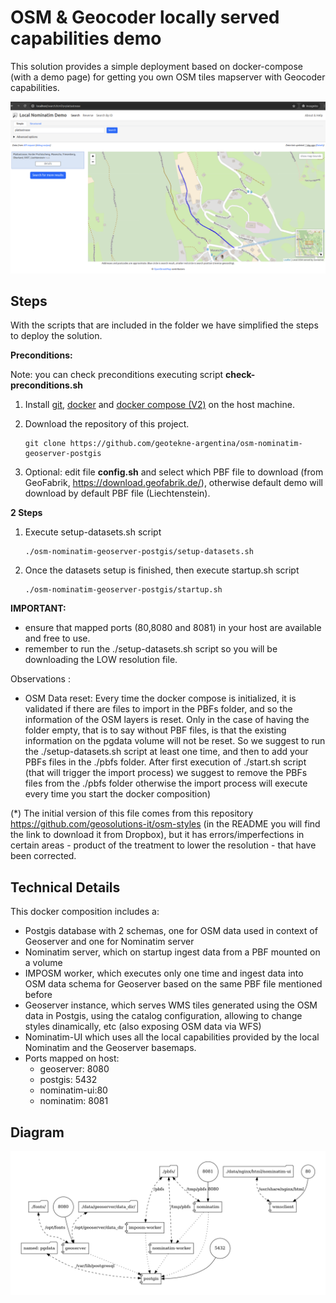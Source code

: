 # OSM & Geocoder locally served capabilities demo

This solution provides a simple deployment based on docker-compose (with a demo page) for getting you own OSM tiles mapserver with Geocoder capabilities.

![local served map with nominatim-ui demo using wms maps](img/osm-nominatim-screenshot.png)

## Steps

With the scripts that are included in the folder we have simplified the steps to deploy the solution.

**Preconditions:**

Note: you can check preconditions executing script **check-preconditions.sh**

1. Install [git](https://github.com/git-guides/install-git), [docker](https://docs.docker.com/engine/install/ubuntu/) and [docker compose (V2)](https://docs.docker.com/compose/install/) on the host machine.

2. Download the repository of this project.

   ```
   git clone https://github.com/geotekne-argentina/osm-nominatim-geoserver-postgis
   ```

3. Optional: edit file **config.sh** and select which PBF file to download (from GeoFabrik, https://download.geofabrik.de/), otherwise default demo will download by default PBF file (Liechtenstein).

**2 Steps**

1. Execute setup-datasets.sh script

   ```
   ./osm-nominatim-geoserver-postgis/setup-datasets.sh
   ```

2. Once the datasets setup is finished, then execute startup.sh script

   ```
   ./osm-nominatim-geoserver-postgis/startup.sh
   ```

**IMPORTANT:**
 - ensure that mapped ports (80,8080 and 8081) in your host are available and free to use.
 - remember to run the ./setup-datasets.sh script so you will be downloading the LOW resolution file.

Observations :

- OSM Data reset: Every time the docker compose is initialized, it is validated if there are files to import in the PBFs folder, and so the information of the OSM layers is reset. Only in the case of having the folder empty, that is to say without PBF files, is that the existing information on the pgdata volume will not be reset. So we suggest to run the ./setup-datasets.sh script at least one time, and then to add your PBFs files in the ./pbfs folder. After first execution of ./start.sh script (that will trigger the import process) we suggest to remove the PBFs files from the ./pbfs folder otherwise the import process will execute every time you start the docker composition)

(*) The initial version of this file comes from this repository https://github.com/geosolutions-it/osm-styles (in the README you will find the link to download it from Dropbox), but it has errors/imperfections in certain areas - product of the treatment to lower the resolution - that have been corrected.

## Technical Details

This docker composition includes a: 
- Postgis database with 2 schemas, one for OSM data used in context of Geoserver and one for Nominatim server
- Nominatim server, which on startup ingest data from a PBF mounted on a volume
- IMPOSM worker, which executes only one time and ingest data into OSM data schema for Geoserver based on the same PBF file mentioned before
- Geoserver instance, which serves WMS tiles generated using the OSM data in Postgis, using the catalog configuration, allowing to change styles dinamically, etc (also exposing OSM data via WFS)
- Nominatim-UI which uses all the local capabilities provided by the local Nominatim and the Geoserver basemaps.
- Ports mapped on host:
  - geoserver: 8080
  - postgis: 5432
  - nominatim-ui:80
  - nominatim: 8081


## Diagram

![components interactions diagram](diagram.png)